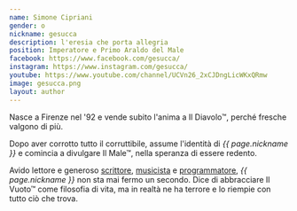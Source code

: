 ```yaml
---
name: Simone Cipriani
gender: o
nickname: gesucca
description: l'eresia che porta allegria
position: Imperatore e Primo Araldo del Male
facebook: https://www.facebook.com/gesucca/
instagram: https://www.instagram.com/gesucca/
youtube: https://www.youtube.com/channel/UCVn26_2xCJDngLicWKxQRmw
image: gesucca.png
layout: author
---
```


Nasce a Firenze nel '92 e vende subito l'anima a Il Diavolo&trade;, perché fresche valgono di più.

Dopo aver corrotto tutto il corruttibile, assume l'identità di *{{ page.nickname }}* e comincia a divulgare Il Male&trade;, nella speranza di essere redento.

Avido lettore e generoso [scrittore][wordpress], [musicista][soundcloud] e [programmatore][github], *{{ page.nickname }}* non sta mai fermo un secondo. Dice di abbracciare Il Vuoto&trade; come filosofia di vita, ma in realtà ne ha terrore e lo riempie con tutto ciò che trova.

[wordpress]:  https://gesuccascrittore.wordpress.com
[github]:     https://github.com/gesucca
[soundcloud]: https://soundcloud.com/user-326240122
